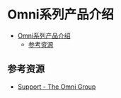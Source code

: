 # Omni系列产品介绍

<!--ts-->
* [Omni系列产品介绍](#omni系列产品介绍)
   * [参考资源](#参考资源)

<!-- Created by https://github.com/ekalinin/github-markdown-toc -->
<!-- Added by: runner, at: Fri Sep 16 12:26:16 UTC 2022 -->

<!--te-->

## 参考资源

- [Support - The Omni Group](https://support.omnigroup.com/manuals/)
